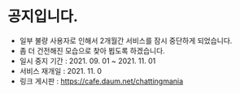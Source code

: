 # 공지입니다.

* 일부 불량 사용자로 인해서 2개월간 서비스를 잠시 중단하게 되었습니다.
* 좀 더 건전해진 모습으로 찾아 뵙도록 하겠습니다.
* 일시 중지 기간 : 2021. 09. 01 ~ 2021. 11. 01
* 서비스 재개일 : 2021. 11. 0
* 링크 게시판 : https://cafe.daum.net/chattingmania

